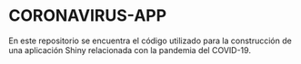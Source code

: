 # CORONAVIRUS-APP

En este repositorio se encuentra el código utilizado para la construcción de una aplicación Shiny relacionada con la pandemia del COVID-19.
